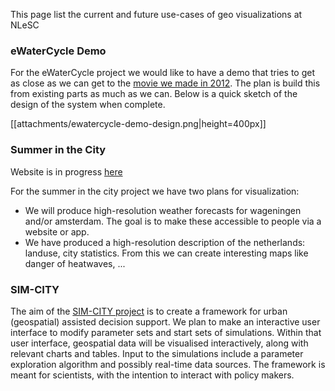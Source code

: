 This page list the current and future use-cases of geo visualizations at NLeSC

### eWaterCycle Demo

For the eWaterCycle project we would like to have a demo that tries to get as close as we can get to the [movie we made in 2012](https://www.youtube.com/watch?v=fOZYCBY3yz4). The plan is build this from existing parts as much as we can. Below is a quick sketch of the design of the system when complete.

[[attachments/ewatercycle-demo-design.png|height=400px]]

### Summer in the City

Website is in progress [here](http://www.met.wau.nl/summerinthecity)

For the summer in the city project we have two plans for visualization:
* We will produce high-resolution weather forecasts for wageningen and/or amsterdam. The goal is to make these accessible to people via a website or app. 
* We have produced a high-resolution description of the netherlands: landuse, city statistics. From this we can create interesting maps like danger of heatwaves, ...

### SIM-CITY

The aim of the [SIM-CITY project](https://www.esciencecenter.nl/project/sim-city) is to create a framework for urban (geospatial) assisted decision support. We plan to make an interactive user interface to modify parameter sets and start sets of simulations. Within that user interface, geospatial data will be visualised interactively, along with relevant charts and tables. Input to the simulations include a parameter exploration algorithm and possibly real-time data sources. The framework is meant for scientists, with the intention to interact with policy makers.